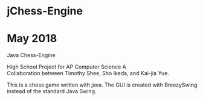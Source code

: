 # jChess-Engine
# May 2018
Java Chess-Engine

High School Project for AP Computer Science A  
Collaboration between Timothy Shee, Sho Ikeda, and Kai-jia Yue.  

This is a chess game written with java. The GUI is created with BreezySwing instead of the standard Java Swing.

